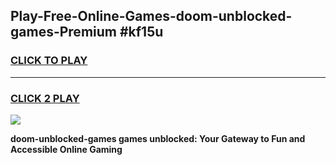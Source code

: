 
## Play-Free-Online-Games-doom-unblocked-games-Premium #kf15u
<h3>
<a href="https://premium.freeplayer.one?title=doom-unblocked-games&ref=8M">CLICK TO PLAY</a></h3>
<hr>

<h3>
<a href="https://premium.freeplayer.one?title=doom-unblocked-games&ref=8M">CLICK 2 PLAY</a>
  
</h3>

<a href="https://premium.freeplayer.one?title=doom-unblocked-games&ref=8M"><img src="https://clearcache.store/games.png"></a>


**doom-unblocked-games games unblocked: Your Gateway to Fun and Accessible Online Gaming**
